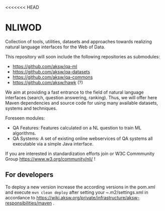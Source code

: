 <<<<<<< HEAD
# NLIWOD
Collection of tools, utilities, datasets and approaches towards realizing natural language interfaces for the Web of Data. 

This repository will soon include the following repositories as submodules:
* https://github.com/aksw/qa-ml
* https://github.com/aksw/qa-datasets
* https://github.com/aksw/qa-commons 
* https://github.com/aksw/hawk (?)

We aim at providing a fast entrance to the field of natural language interfaces (search, question answering, ranking). Thus, we will offer here Maven dependencies and source code for using many available datasets, systems and techniques. 

Foreseen modules:
* QA Features: Features calculated on a NL question to train ML algorithms.
* QA Systems: A set of existing online webservices of QA systems all executable via a simple Java interface.

If you are interested in standardization efforts join or W3C Commmunity Group https://www.w3.org/community/nli/ !

## For developers
To deploy a new version increase the according versions in the pom.xml and execute ```mvn clean deploy``` after setting your ~.m2/settings.xml in accordance to https://wiki.aksw.org/private/infrastructure/aksw-responsibilities/maven .

